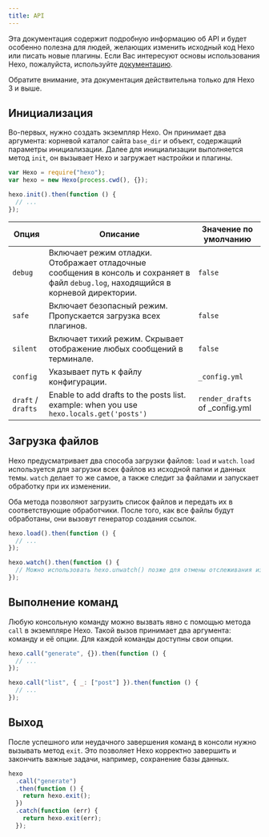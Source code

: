 ```yaml
---
title: API
---
```


Эта документация содержит подробную информацию об API и будет особенно полезна для людей, желающих изменить исходный код Hexo или писать новые плагины. Если Вас интересуют основы использования Hexo, пожалуйста, используйте [документацию](../docs).

Обратите внимание, эта документация действительна только для Hexo 3 и выше.

## Инициализация

Во-первых, нужно создать экземпляр Hexo. Он принимает два аргумента: корневой каталог сайта `base_dir` и объект, содержащий параметры инициализации. Далее для инициализации выполняется метод `init`, он вызывает Hexo и загружает настройки и плагины.

```js
var Hexo = require("hexo");
var hexo = new Hexo(process.cwd(), {});

hexo.init().then(function () {
  // ...
});
```

| Опция              | Описание                                                                                                                             | Значение по умолчанию             |
| ------------------ | ------------------------------------------------------------------------------------------------------------------------------------ | --------------------------------- |
| `debug`            | Включает режим отладки. Отображает отладочные сообщения в консоль и сохраняет в файл `debug.log`, находящийся в корневой директории. | `false`                           |
| `safe`             | Включает безопасный режим. Пропускается загрузка всех плагинов.                                                                      | `false`                           |
| `silent`           | Включает тихий режим. Скрывает отображение любых сообщений в терминале.                                                              | `false`                           |
| `config`           | Указывает путь к файлу конфигурации.                                                                                                 | `_config.yml`                     |
| `draft` / `drafts` | Enable to add drafts to the posts list.<br> example: when you use `hexo.locals.get('posts')`                                   | `render_drafts` of \_config.yml |

## Загрузка файлов

Hexo предусматривает два способа загрузки файлов: `load` и `watch`. `load` используется для загрузки всех файлов из исходной папки и данных темы. `watch` делает то же самое, а также следит за файлами и запускает обработку при их изменении.

Оба метода позволяют загрузить список файлов и передать их в соответствующие обработчики. После того, как все файлы будут обработаны, они вызовут генератор создания ссылок.

```js
hexo.load().then(function () {
  // ...
});

hexo.watch().then(function () {
  // Можно использовать hexo.unwatch() позже для отмены отслеживания изменений в файлах.
});
```

## Выполнение команд

Любую консольную команду можно вызвать явно с помощью метода `call` в экземпляре Hexo. Такой вызов принимает два аргумента: команду и её опции. Для каждой команды доступны свои опции.

```js
hexo.call("generate", {}).then(function () {
  // ...
});
```

```js
hexo.call("list", { _: ["post"] }).then(function () {
  // ...
});
```

## Выход

После успешного или неудачного завершения команд в консоли нужно вызывать метод `exit`. Это позволяет Hexo корректно завершить и закончить важные задачи, например, сохранение базы данных.

```js
hexo
  .call("generate")
  .then(function () {
    return hexo.exit();
  })
  .catch(function (err) {
    return hexo.exit(err);
  });
```
